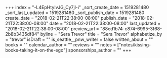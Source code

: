 +++
index = "-L4EpHtyIvJG_Cy7jl-i"
_sort_create_date = 1519281480
_sort_last_updated = 1519281480
_sort_publish_date = 1519281480
create_date = "2018-02-21T22:38:00-08:00"
publish_date = "2018-02-21T22:38:00-08:00"
date = "2018-02-21T22:38:00-08:00"
last_updated = "2018-02-21T22:38:00-08:00"
preview_url = "88ed1b74-c874-6995-3f68-2b8b3435df84"
byline = "Sera Trevor"
title = "Sera Trevor"
alphabetize_by = "trevor"
isDraft = ""
is_seattle__pnw_writer = false
written_about = ""
books = ""
calendar_author = ""
reviews = ""
notes = ["notes/kissing-books-taking-it-on-the-ego"]
sponsorships_author = ""
+++
